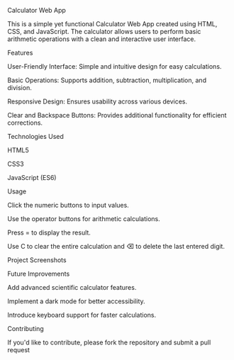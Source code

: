 Calculator Web App

This is a simple yet functional Calculator Web App created using HTML, CSS, and JavaScript. The calculator allows users to perform basic arithmetic operations with a clean and interactive user interface.

Features

User-Friendly Interface: Simple and intuitive design for easy calculations.

Basic Operations: Supports addition, subtraction, multiplication, and division.

Responsive Design: Ensures usability across various devices.

Clear and Backspace Buttons: Provides additional functionality for efficient corrections.

Technologies Used

HTML5

CSS3

JavaScript (ES6)

Usage

Click the numeric buttons to input values.

Use the operator buttons for arithmetic calculations.

Press = to display the result.

Use C to clear the entire calculation and ⌫ to delete the last entered digit.

Project Screenshots



Future Improvements

Add advanced scientific calculator features.

Implement a dark mode for better accessibility.

Introduce keyboard support for faster calculations.

Contributing

If you'd like to contribute, please fork the repository and submit a pull request